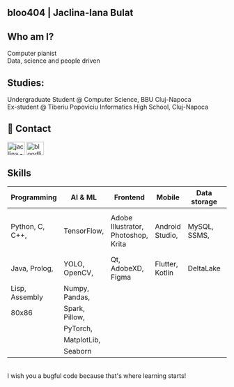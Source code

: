 
## bloo404 | Jaclina-Iana Bulat
## Who am I?
Computer pianist <br/>
Data, science and people driven

## Studies:
Undergraduate Student @ Computer Science, BBU Cluj-Napoca <br/>
Ex-student @ Tiberiu Popoviciu Informatics High School, Cluj-Napoca 

## 🔗 Contact
<a href="https://www.linkedin.com/in/jaclina-iana-bulat-38515418b/" target="blank"><img align="center" src="https://raw.githubusercontent.com/rahuldkjain/github-profile-readme-generator/master/src/images/icons/Social/linked-in-alt.svg" alt="jaclina - iana bulat" height="30" width="40" /></a>
<a href="https://fb.com/bloodline.404" target="blank"><img align="center" src="https://raw.githubusercontent.com/rahuldkjain/github-profile-readme-generator/master/src/images/icons/Social/facebook.svg" alt="bloodline.404" height="30" width="40" /></a>

## Skills
<p align="left"> 

| Programming       | AI & ML          | Frontend                            | Mobile           | Data storage    | DevOps        | Game Engines | Environments      | Other software                    | Soft skills |
|-------------------|------------------|-------------------------------------|------------------|-----------------|---------------|--------------|--------------------|-----------------------------------|-------------|
| Python, C, C++,  | TensorFlow,      | Adobe Illustrator, Photoshop, Krita | Android Studio,  | MySQL, SSMS,   | Bash, Docker | Unity        | Anaconda, Jupyter | Octave, Matplotlib, Firebase, Git, Linux, Postman | Agile       |
| Java, Prolog,    | YOLO, OpenCV,    | Qt, AdobeXD, Figma                  | Flutter, Kotlin  | DeltaLake       |               |              | Databricks         |                                   |             |
| Lisp, Assembly   | Numpy, Pandas,   |                                     |                  |                 |               |              |                    |                                   |             |
| 80x86            | Spark, Pillow,   |                                     |                  |                 |               |              |                    |                                   |             |
|                  | PyTorch,         |                                     |                  |                 |               |              |                    |                                   |             |
|                  | MatplotLib,      |                                     |                  |                 |               |              |                    |                                   |             |
|                  | Seaborn          |                                     |                  |                 |               |              |                    |                                   |             |

<br />
I wish you a bugful code because that's where learning starts!
